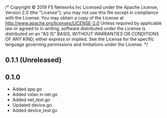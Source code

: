 /*
Copyright © 2019 F5 Networks Inc
Licensed under the Apache License, Version 2.0 (the "License");
you may not use this file except in compliance with the License.
You may obtain a copy of the License at http://www.apache.org/licenses/LICENSE-2.0
Unless required by applicable law or agreed to in writing, software
distributed under the License is distributed on an "AS IS" BASIS,
WITHOUT WARRANTIES OR CONDITIONS OF ANY KIND, either express or implied.
See the License for the specific language governing permissions and limitations under the License.
 */
## 0.1.1 (Unreleased)

## 0.1.0
- Added app.go
- Added vxlan in net.go
- Added net_test.go
- Updated device.go
- Added device_test.go


